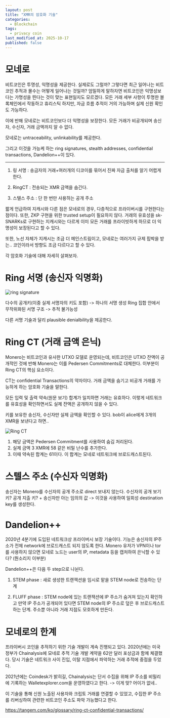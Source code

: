 ```yaml
---
layout: post
title: "XMR의 암호화 기술"
categories:
  - Blockchain
tags:
  - privacy coin
last_modified_at: 2025-10-17
published: false
---
```


# 모네로

비트코인은 투명성, 익명성을 제공한다. 실제로도 그럴까? 그렇다면 최근 일어나는 비트코인 추적과 몰수는 어떻게 일어나는 것일까? 엄밀하게 말하자면 비트코인은 익명성보다는 가명성을 띈다는 것이 맞는 표현일지도 모르겠다. 모든 거래 세부 사항이 투명한 블록체인에서 작동하고 휴리스틱 하지만, 자금 흐름 추적이 거의 가능하며 실제 신원 확인도 가능하다. 

이에 반해 모네로는 비트코인보다 더 익명성을 보장한다. 모든 거래가 비공개되며 송신자, 수신자, 거래 금액까지 알 수 없다. 

모네로는 untraceability, unlinkability를 제공한다. 

그리고 이것을 가능케 하는 ring signatures, stealth addresses, confidential transactions, Dandelion++이 있다. 

---

1. 링 서명 
: 송금자의 거래+여러개의 디코이를 묶어서 진짜 자금 출처를 알기 어렵게 한다. 

2. RingCT 
: 전송되는 XMR 금액을 숨긴다. 

3. 스텔스 주소 
: 단 한 번만 사용하는 공개 주소 

짧게 언급하여 지캐시와 다른 점은 모네로의 경우, 다층적으로 프라이버시를 구현한다는 점이다. 또한, ZKP 구현을 위한 trusted setup이 필요하지 않다. 거래의 유효성을 sk-SNARKs로 구현하는 지캐시와는 다르게 이미 모든 거래를 프라이빗하게 하므로 더 익명성이 보장된다고 할 수 있다. 

또한, 노선 자체가 지캐시는 조금 더 메인스트림이고, 모네로는 여러가지 규제 핍박을 받는.. 코인이라서 방향도 조금 다르다고 할 수 있다. 

각 암호화 기술에 대해 자세히 살펴보자. 

# Ring 서명 (송신자 익명화)

![ring signature](../../../assets/images/251018_01.png)

다수의 공개키(이중 실제 서명자의 키도 포함) -> 하나의 서명 생성 
Ring 집합 안에서 무작위화된 서명 구조 -> 추적 불가능성 

다른 서명 기술과 달리 plausible denialbility을 제공한다. 

# Ring CT (거래 금액 은닉)

Monero는 비트코인과 유사한 UTXO 모델로 운영되는데, 비트코인은 UTXO 잔액이 공개적인 것에 반해 Monero는 이를 Pedersen Commitments로 대체한다. 이부분이 Ring CT의 핵심 요소이다. 

CT는 confidential Transactions의 약자이다. 거래 금액을 숨기고 비공개 거래를 가능하게 하는 암호화 기술을 말한다.  

모든 입력 및 출력 약속(원문 보기) 합계가 일치하면 거래는 유효하다. 이렇게 네트워크를 유효성을 확인하면서도 실제 잔액은 공개하지 않을 수 있다. 

키를 보유한 송신자, 수신자만 실제 금액을 확인할 수 있다. bob이 alice에게 3개의 XMR을 보낸다고 하면.. 

![Ring CT](../../../assets/images/251018_02.png)

1. 해당 금액은 Pedersen Commitment를 사용하여 숨김 처리된다. 
2. 실제 금액 3 XMR에 58 같은 비밀 난수를 추가한다. 
3. 이때 약속된 합계는 61이다. 이 합계는 모네로 네트워크에 브로드캐스트된다. 

# 스텔스 주소 (수신자 익명화)

송신자는 Monero를 수신자의 공개 주소로 direct 보내지 않는다. 수신자의 공개 보기 키? 공개 지출 키? + 송신자만 아는 임의의 값 
-> 이것을 사용하여 일회성 destination key를 생성한다.

# Dandelion++ 

2020년 4분기에 도입된 네트워크상 프라이버시 보장 기술이다. 기능은 송신자의 IP주소가 전체 network에 브로드캐스트 되지 않도록 한다. Monero 유저가 VPN이나 tor를 사용하지 않으면 모네로 노드는 user의 IP, metadata 등을 캡처하여 은닉할 수 있다? (뭔소리지 이부분) 

Dandelion++은 다음 두 step으로 나뉜다. 

1. STEM phase 
: 새로 생성한 트랜잭션을 임시로 맡을 STEM node로 전송하는 단계 

2. FLUFF phase 
: STEM node에 있는 트랜잭션에 IP 주소가 숨겨져 있는지 확인하고 만약 IP 주소가 공개되어 있다면 STEM node의 IP 주소로 덮은 후 브로드캐스트하는 단계. 주소뿐 아니라 거래 지점도 모호하게 만든다. 

# 모네로의 한계 

프라이버시 코인을 추적하기 위한 기술 개발이 계속 진행되고 있다. 2020년에는 미국 정부가 Chainalysis에 모네로 추적 기술 개발 계약을 62만 달러 포상금과 함께 체결했다. 당시 기술은 네트워크 사이 진입, 이탈 지점에서 파악하는 거래 추적에 중점을 두었다. 

2021년에는 Coindesk가 밝히길, Chainalysis는 단서 수집을 위해 IP 주소를 비밀리에 기록하는 Walletexplorer.com을 운영하였다고 한다. 
-> 이게 맞? 어이가 없네.. 

이 기술을 통해 신원 노출된 사용자와 크립토 거래를 연결할 수 있었고, 수집한 IP 주소를 리버싱하여 관련한 비트코인 주소도 파악 가능했다고 한다. 

https://tangem.com/ko/glossary/ring-ct-confidential-transactions/